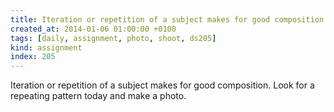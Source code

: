 ```yaml
---
title: Iteration or repetition of a subject makes for good composition. Look for a repeating pattern today and make a photo.
created_at: 2014-01-06 01:00:00 +0100
tags: [daily, assignment, photo, shoot, ds205]
kind: assignment
index: 205
---
```


Iteration or repetition of a subject makes for good composition. Look for a repeating pattern today and make a photo.
